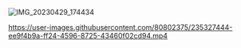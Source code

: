 ![IMG_20230429_174434](https://user-images.githubusercontent.com/80802375/235327394-1d0c94e0-1539-4f94-af38-c8a5fd88d77f.jpg)

https://user-images.githubusercontent.com/80802375/235327444-ee9f4b9a-ff24-4596-8725-43460f02cd94.mp4
